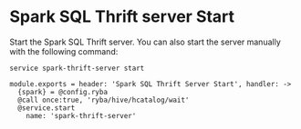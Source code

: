 
# Spark SQL Thrift server Start

Start the Spark SQL Thrift server. You can also start the server manually with the
following command:

```
service spark-thrift-server start
```

    module.exports = header: 'Spark SQL Thrift Server Start', handler: ->
      {spark} = @config.ryba
      @call once:true, 'ryba/hive/hcatalog/wait'
      @service.start
        name: 'spark-thrift-server'
